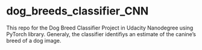# dog_breeds_classifier_CNN

This repo for the Dog Breed Classifier Project in Udacity Nanodegree using PyTorch library. Generaly, the classifier identifiys an estimate of the canine’s breed of a dog image. 
